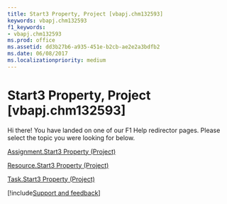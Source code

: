 ```yaml
---
title: Start3 Property, Project [vbapj.chm132593]
keywords: vbapj.chm132593
f1_keywords:
- vbapj.chm132593
ms.prod: office
ms.assetid: dd3b27b6-a935-451e-b2cb-ae2e2a3bdfb2
ms.date: 06/08/2017
ms.localizationpriority: medium
---
```



# Start3 Property, Project [vbapj.chm132593]

Hi there! You have landed on one of our F1 Help redirector pages. Please select the topic you were looking for below.

[Assignment.Start3 Property (Project)](https://msdn.microsoft.com/library/2e9998ab-3579-12b6-d3e1-98df62a39a14%28Office.15%29.aspx)

[Resource.Start3 Property (Project)](https://msdn.microsoft.com/library/dd182000-c498-1f7f-bbb6-93dc771e816f%28Office.15%29.aspx)

[Task.Start3 Property (Project)](https://msdn.microsoft.com/library/042482f4-f70e-7bf9-f54f-e8b14d64bb98%28Office.15%29.aspx)

[!include[Support and feedback](~/includes/feedback-boilerplate.md)]